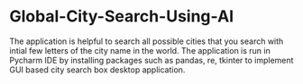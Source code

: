# Global-City-Search-Using-AI
The application is helpful to search all possible cities that you search with intial few letters of the city name in the world.
The application is run in Pycharm IDE by installing packages such as pandas, re, tkinter to implement GUI based city search box desktop application.
